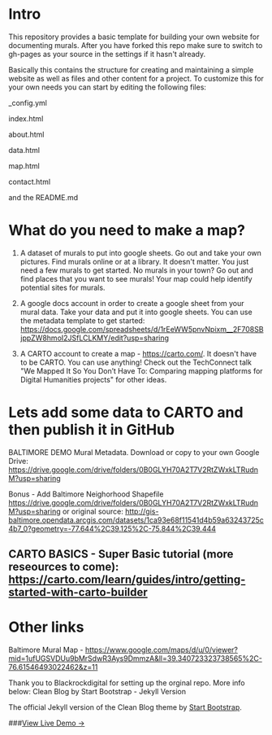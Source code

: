 # Intro

This repository provides a basic template for building your own website for documenting murals. After you have forked this repo make sure to switch to gh-pages as your source in the settings if it hasn't already.

Basically this contains the structure for creating and maintaining a simple website as well as files and other content for a project. To customize this for your own needs you can start by editing the following files:

_config.yml

index.html

about.html

data.html

map.html

contact.html

and the README.md

# What do you need to make a map?

1. A dataset of murals to put into google sheets. Go out and take your own pictures. Find murals online or at a library. It doesn't matter. You just need a few murals to get started. No murals in your town? Go out and find places that you want to see murals! Your map could help identify potential sites for murals.

2. A google docs account in order to create a google sheet from your mural data. Take your data and put it into google sheets. You can use the metadata template to get started: https://docs.google.com/spreadsheets/d/1rEeWW5pnvNpixm__2F708SBjppZW8hmoI2JSfLCLKMY/edit?usp=sharing

3. A CARTO account to create a map - https://carto.com/. It doesn't have to be CARTO. You can use anything! Check out the TechConnect talk "We Mapped It So You Don’t Have To: Comparing mapping platforms for Digital Humanities projects" for other ideas.

# Lets add some data to CARTO and then publish it in GitHub

BALTIMORE DEMO Mural Metadata. Download or copy to your own Google Drive: https://drive.google.com/drive/folders/0B0GLYH70A2T7V2RtZWxkLTRudnM?usp=sharing

Bonus - Add Baltimore Neighorhood Shapefile
https://drive.google.com/drive/folders/0B0GLYH70A2T7V2RtZWxkLTRudnM?usp=sharing
or original source:
http://gis-baltimore.opendata.arcgis.com/datasets/1ca93e68f11541d4b59a63243725c4b7_0?geometry=-77.644%2C39.125%2C-75.844%2C39.444

CARTO BASICS - Super Basic tutorial (more reseources to come):
https://carto.com/learn/guides/intro/getting-started-with-carto-builder
------------------------------------------------------------------------------------

# Other links
Baltimore Mural Map - https://www.google.com/maps/d/u/0/viewer?mid=1ufUGSVDUu9bMrSdwR3Ays9DmmzA&ll=39.340723323738565%2C-76.61546493022462&z=11


Thank you to Blackrockdigital for setting up the orginal repo. More info below:
Clean Blog by Start Bootstrap - Jekyll Version

The official Jekyll version of the Clean Blog theme by [Start Bootstrap](http://startbootstrap.com/).

###[View Live Demo &rarr;](http://blackrockdigital.github.io/startbootstrap-clean-blog-jekyll/)

